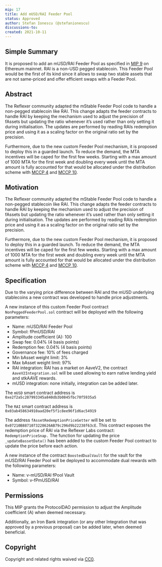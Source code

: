 ```yaml
---
mip: 17
title: Add mUSD/RAI Feeder Pool
status: Approved
author: Stefan Ionescu (@stefanionescu)
discussions-to:
created: 2021-10-11
---
```


## Simple Summary

It is proposed to add an mUSD/RAI Feeder Pool as specified in [MIP 9](./mip-9) on Ethereum mainnet. RAI is a non-USD pegged stablecoin. This Feeder Pool would be the first of its kind since it allows to swap two stable assets that are not same-priced and offer efficient swaps with a Feeder Pool.

## Abstract

The Reflexer community adapted the mStable Feeder Pool code to handle a non-pegged stablecoin like RAI. This change adapts the feeder contracts to handle RAI by keeping the mechanism used to adjust the precision of fAssets but updating the ratio whenever it’s used rather than only setting it during initialisation. The updates are performed by reading RAIs redemption price and using it as a scaling factor on the original ratio set by the precision.

Furthermore, due to the new custom Feeder Pool mechanism, it is proposed to deploy this in a guarded launch. To reduce the demand, the MTA incentives will be caped for the first few weeks. Starting with a max amount of 1000 MTA for the first week and doubling every week until the MTA amount is fully accounted for that would be allocated under the distribution scheme with [MCCP 4](https://mips.mstable.org/MCCP/mccp-4.html) and [MCCP 10](https://mips.mstable.org/MCCP/mccp-10.html).

## Motivation

The Reflexer community adapted the mStable Feeder Pool code to handle a non-pegged stablecoin like RAI. This change adapts the feeder contracts to handle RAI by keeping the mechanism used to adjust the precision of fAssets but updating the ratio whenever it’s used rather than only setting it during initialisation. The updates are performed by reading RAIs redemption price and using it as a scaling factor on the original ratio set by the precision.

Furthermore, due to the new custom Feeder Pool mechanism, it is proposed to deploy this in a guarded launch. To reduce the demand, the MTA incentives will be caped for the first few weeks. Starting with a max amount of 1000 MTA for the first week and doubling every week until the MTA amount is fully accounted for that would be allocated under the distribution scheme with [MCCP 4](https://mips.mstable.org/MCCP/mccp-4.html) and [MCCP 10](https://mips.mstable.org/MCCP/mccp-10.html).

## Specification

Due to the varying price difference between RAI and the mUSD underlying stablecoins a new contract was developed to handle price adjustments.

A new instance of this custom Feeder Pool contract `NonPeggedFeederPool.sol` contract will be deployed with the following parameters:

- Name: mUSD/RAI Feeder Pool
- Symbol: fPmUSD/RAI
- Amplitude coefficient (A): 100
- Swap fee: 0.04% (4 basis points)
- Redemption fee: 0.04% (4 basis points)
- Governance fee: 10% of fees charged
- Min bAsset weight limit: 3%
- Max bAsset weight limit: 97%
- RAI integration: RAI has a market on AaveV2, the contract `AaveV2Integration.sol` will be used allowing to earn native lending yield and stkAAVE rewards.
- mUSD integration: none initially, integration can be added later.

The `mUSD` smart contract address is `0xe2f2a5c287993345a840db3b0845fbc70f5935a5`

The `RAI` smart contract address is `0x03ab458634910aad20ef5f1c8ee96f1d6ac54919`

The address `fAssetRedemptionPriceGetter` will be set to `0x07210B8871073228626AB79c296d9b22238f63cE`. This contract exposes the redemption price of RAI via the Reflexer Labs contract: `RedemptionPriceSnap.` The function for updating the price `_updateBassetData()` has been added to the custom Feeder Pool contract to update the price before each action.

A new instance of the contract `BoostedDualVault` for the vault for the mUSD/RAI Feeder Pool will be deployed to accommodate dual rewards with the following parameters:

- Name: v-mUSD/RAI fPool Vault
- Symbol: v-fPmUSD/RAI

## Permissions

This MIP grants the ProtocolDAO permission to adjust the Amplitude coefficient (A) when deemed necessary.

Additionally, an Iron Bank integration (or any other Integration that was approved by a previous proposal) can be added later, when deemed beneficial.

## Copyright

Copyright and related rights waived via [CC0](https://creativecommons.org/publicdomain/zero/1.0/).
